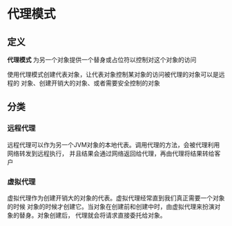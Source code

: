 # 代理模式
## 定义
**代理模式** 为另一个对象提供一个替身或占位符以控制对这个对象的访问

使用代理模式创建代表对象，让代表对象控制某对象的访问被代理的对象可以是远程的
对象、创建开销大的对象、或者需要安全控制的对象

## 分类
### 远程代理
远程代理可以作为另一个JVM对象的本地代表。调用代理的方法，会被代理利用网络转发到远程执行，
并且结果会通过网络返回给代理，再由代理将结果转给客户

### 虚拟代理
虚拟代理作为创建开销大的对象的代表。虚拟代理经常直到我们真正需要一个对象的时候
对象的时候才创建它。当对象在创建前和创建中时，由虚拟代理来扮演对象的替身。对象创建后，
代理就会将请求直接委托给对象。

